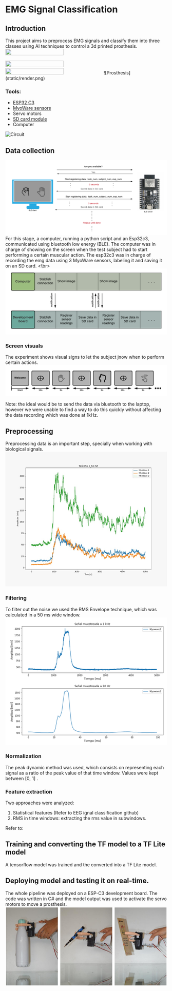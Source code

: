 # EMG Signal Classification

## Introduction
This project aims to preprocess EMG signals and classify them into three classes using AI techniques to control a 3d printed prosthesis.
<img src="https://github.com/kaviles22/EMG_SignalClassification/blob/main/static/summary.png"  width="60%" height="50%"/>

<img src="https://github.com/kaviles22/EMG_SignalClassification/blob/main/static/render.png" width="60%" height="50%"/> 
<img src="https://github.com/kaviles22/EMG_SignalClassification/blob/main/static/case.png" width="60%" height="50%"/>
![Prosthesis](static/render.png)


### Tools:
- [ESP32 C3](https://www.espressif.com/en/products/socs/esp32-c3)
- [MyoWare sensors](https://cdn.sparkfun.com/datasheets/Sensors/Biometric/MyowareUserManualAT-04-001.pdf)
- Servo motors
- [SD card module](https://create.arduino.cc/projecthub/electropeak/sd-card-module-with-arduino-how-to-read-write-data-37f390)
- Computer

![Circuit](circuit.png)

## Data collection
![Data collection](static/data_collect.png)
For this stage, a computer, running a python script and an Esp32c3, communicated using bluetooth low energy (BLE). The computer was in charge of showing on the screen when the test subject had to start performing a certain muscular action. The esp32c3 was in charge of recording the emg data using 3 MyoWare sensors, labeling it and saving it on an SD card. <\br>
![BLE communication](static/ble_communication.png)

### Screen visuals
The experiment shows visual signs to let the subject jnow when to perform certain actions.
![Screen visuals](static/screen_visuals.png)

Note: the ideal would be to send the data via bluetooth to the laptop, however we were unable to find a way to do this quickly without affecting the data recording which was done at 1kHz. 

## Preprocessing
Preprocessing data is an important step, specially when working with biological signals.
![MyoWare raw signals](static/myoware_signals.jpeg)
### Filtering
To filter out the noise we used the RMS Envelope technique, which was calculated in a 50 ms wide window.
![RMS envelope](static/filtered_signal.png)
### Normalization
The peak dynamic method was used, which consists on representing each signal as a ratio of the peak value of that time window. Values were kept between [0, 1] .

### Feature extraction
Two approaches were analyzed:
1. Statistical features (Refer to EEG ignal classification github)
2. RMS in time windows: extracting the rms value in subwindows.

Refer to: 

## Training and converting the TF model to a TF Lite model
A tensorflow model was trained and the converted into a TF Lite model. 

## Deploying model and testing it on real-time.
The whole pipeline was deployed on a ESP-C3 development board. The code was written in C# and the model output was used to activate the servo motors to move a prosthesis. 
![Real time testing](static/real_time.png)
